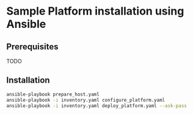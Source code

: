 # Sample Platform installation using Ansible

## Prerequisites

TODO

## Installation

```bash
ansible-playbook prepare_host.yaml
ansible-playbook -i inventory.yaml configure_platform.yaml
ansible-playbook -i inventory.yaml deploy_platform.yaml --ask-pass
```
